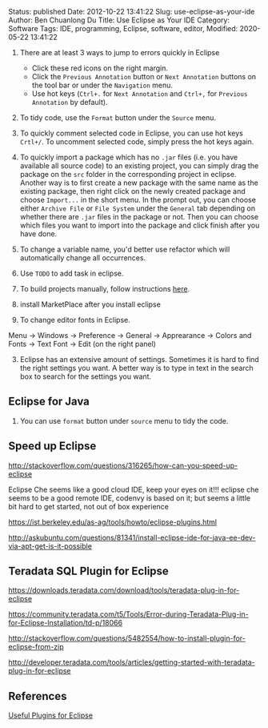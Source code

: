 Status: published
Date: 2012-10-22 13:41:22
Slug: use-eclipse-as-your-ide
Author: Ben Chuanlong Du
Title: Use Eclipse as Your IDE
Category: Software
Tags: IDE, programming, Eclipse, software, editor, 
Modified: 2020-05-22 13:41:22


1. There are at least 3 ways to jump to errors quickly in Eclipse

    - Click these red icons on the right margin.
    - Click the `Previous Annotation` button 
    or `Next Annotation` buttons on the tool bar or under the `Navigation` menu.
    - Use hot keys (`Ctrl+.` for `Next Annotation` and `Ctrl+,` for `Previous Annotation` by default).

2. To tidy code, 
    use the `Format` button under the `Source` menu.

3. To quickly comment selected code in Eclipse, 
    you can use hot keys `Crtl+/`. 
    To uncomment selected code, 
    simply press the hot keys again.

4. To quickly import a package which has no `.jar` files 
    (i.e. you have available all source code) to an existing project, 
    you can simply drag the package on the `src` folder 
    in the corresponding project in eclipse. 
    Another way is to first create a new package with the same
    name as the existing package, 
    then right click on the newly created
    package and choose `Import...` in the short menu. 
    In the prompt out,
    you can choose either `Archive File` or `File System` under
    the `General` tab depending on whether there are `.jar` files in the package
    or not. 
    Then you can choose which files you want to import into
    the package and click finish after you have done.

5. To change a variable name, you'd better use refactor which will
    automatically change all occurrences.

6. Use `TODO` to add task in eclipse.

7. To build projects manually, 
    follow instructions 
    [here](http://help.eclipse.org/helios/index.jsp?topic=%2Forg.eclipse.platform.doc.user%2Ftasks%2Ftasks-75.htm).


1. install MarketPlace after you install eclipse

2. To change editor fonts in Eclipse.

Menu -> Windows -> Preference -> General -> Apprearance -> Colors and Fonts -> Text Font -> Edit (on the right panel) 

3. Eclipse has an extensive amount of settings. 
    Sometimes it is hard to find the right settings you want. 
    A better way is to type in text in the search box to search for the settings you want.


## Eclipse for Java

1. You can use `format` button under `source` menu to tidy the code.


## Speed up Eclipse

http://stackoverflow.com/questions/316265/how-can-you-speed-up-eclipse


Eclipse Che seems like a good cloud IDE, keep your eyes on it!!!
eclipse che seems to be a good remote IDE, codenvy is based on it; but seems a little bit hard to get started, not out of box experience

https://ist.berkeley.edu/as-ag/tools/howto/eclipse-plugins.html

http://askubuntu.com/questions/81341/install-eclipse-ide-for-java-ee-dev-via-apt-get-is-it-possible

## Teradata SQL Plugin for Eclipse

https://downloads.teradata.com/download/tools/teradata-plug-in-for-eclipse

https://community.teradata.com/t5/Tools/Error-during-Teradata-Plug-in-for-Eclipse-Installation/td-p/18066

http://stackoverflow.com/questions/5482554/how-to-install-plugin-for-eclipse-from-zip


http://developer.teradata.com/tools/articles/getting-started-with-teradata-plug-in-for-eclipse

## References

[Useful Plugins for Eclipse](http://www.legendu.net/en/blog/useful-plugins-for-eclipse/)